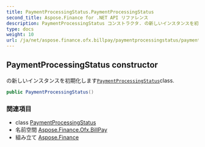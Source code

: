 ```yaml
---
title: PaymentProcessingStatus.PaymentProcessingStatus
second_title: Aspose.Finance for .NET API リファレンス
description: PaymentProcessingStatus コンストラクタ. の新しいインスタンスを初期化しますPaymentProcessingStatusclass.
type: docs
weight: 10
url: /ja/net/aspose.finance.ofx.billpay/paymentprocessingstatus/paymentprocessingstatus/
---
```

## PaymentProcessingStatus constructor

の新しいインスタンスを初期化します[`PaymentProcessingStatus`](../)class.

```csharp
public PaymentProcessingStatus()
```

### 関連項目

* class [PaymentProcessingStatus](../)
* 名前空間 [Aspose.Finance.Ofx.BillPay](../../paymentprocessingstatus/)
* 組み立て [Aspose.Finance](../../../)


